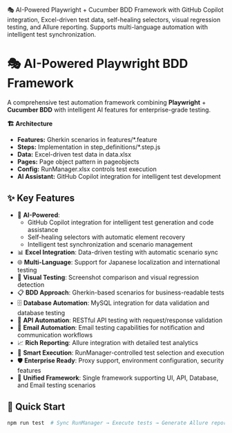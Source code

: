 🎭 AI-Powered Playwright + Cucumber BDD Framework with GitHub Copilot integration, Excel-driven test data, self-healing selectors, visual regression testing, and Allure reporting. Supports multi-language automation with intelligent test synchronization.

# 🎭 AI-Powered Playwright BDD Framework
 
A comprehensive test automation framework combining **Playwright** + **Cucumber BDD** with intelligent AI features for enterprise-grade testing.

**🏗️ Architecture**
- **Features:** Gherkin scenarios in features/*.feature
- **Steps:** Implementation in step_definitions/*.step.js
- **Data:** Excel-driven test data in data.xlsx
- **Pages:** Page object pattern in pageobjects
- **Config:** RunManager.xlsx controls test execution
- **AI Assistant:** GitHub Copilot integration for intelligent test development
 
## ✨ Key Features
 
- 🤖 **AI-Powered**: 
  - GitHub Copilot integration for intelligent test generation and code assistance
  - Self-healing selectors with automatic element recovery
  - Intelligent test synchronization and scenario management
- 📊 **Excel Integration**: Data-driven testing with automatic scenario sync
- 🌐 **Multi-Language**: Support for Japanese localization and international testing
- 📸 **Visual Testing**: Screenshot comparison and visual regression detection
- 📋 **BDD Approach**: Gherkin-based scenarios for business-readable tests
- 🗄️ **Database Automation**: MySQL integration for data validation and database testing
- 🔌 **API Automation**: RESTful API testing with request/response validation
- 📧 **Email Automation**: Email testing capabilities for notification and communication workflows
- 📈 **Rich Reporting**: Allure integration with detailed test analytics
- 🔄 **Smart Execution**: RunManager-controlled test selection and execution
- 🛡️ **Enterprise Ready**: Proxy support, environment configuration, security features
- 🎯 **Unified Framework**: Single framework supporting UI, API, Database, and Email testing scenarios

## 🚀 Quick Start
```bash
npm run test  # Sync RunManager → Execute tests → Generate Allure report

